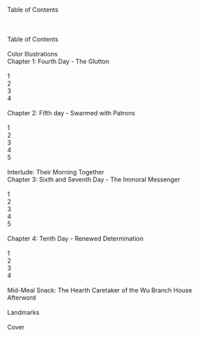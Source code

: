 <br/>
<br/>
Table of Contents<br/>
<br/>
<br/>
<br/>
Table of Contents<br/>
<br/>
Color Illustrations<br/>
Chapter 1: Fourth Day - The Glutton<br/>
<br/>
1<br/>
2<br/>
3<br/>
4<br/>
<br/>
Chapter 2: Fifth day - Swarmed with Patrons<br/>
<br/>
1<br/>
2<br/>
3<br/>
4<br/>
5<br/>
<br/>
Interlude: Their Morning Together<br/>
Chapter 3: Sixth and Seventh Day - The Immoral Messenger<br/>
<br/>
1<br/>
2<br/>
3<br/>
4<br/>
5<br/>
<br/>
Chapter 4: Tenth Day - Renewed Determination<br/>
<br/>
1<br/>
2<br/>
3<br/>
4<br/>
<br/>
Mid-Meal Snack: The Hearth Caretaker of the Wu Branch House<br/>
Afterword<br/>
<br/>
Landmarks<br/>
<br/>
Cover<br/>
<br/>
<br/>
